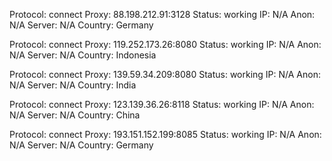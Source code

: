 Protocol: connect
Proxy: 88.198.212.91:3128
Status: working
IP: N/A
Anon: N/A
Server: N/A
Country: Germany

Protocol: connect
Proxy: 119.252.173.26:8080
Status: working
IP: N/A
Anon: N/A
Server: N/A
Country: Indonesia

Protocol: connect
Proxy: 139.59.34.209:8080
Status: working
IP: N/A
Anon: N/A
Server: N/A
Country: India

Protocol: connect
Proxy: 123.139.36.26:8118
Status: working
IP: N/A
Anon: N/A
Server: N/A
Country: China

Protocol: connect
Proxy: 193.151.152.199:8085
Status: working
IP: N/A
Anon: N/A
Server: N/A
Country: Germany

